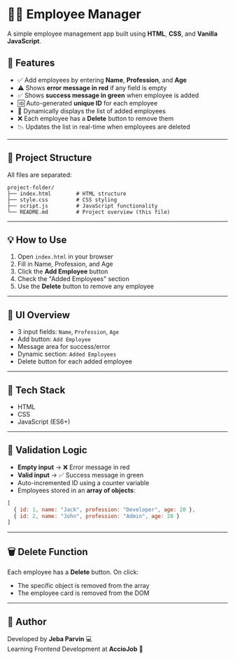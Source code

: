 # 👩‍💻 Employee Manager

A simple employee management app built using **HTML**, **CSS**, and **Vanilla JavaScript**.

## 📌 Features

- ✅ Add employees by entering **Name**, **Profession**, and **Age**
- ⚠️ Shows **error message in red** if any field is empty
- ✅ Shows **success message in green** when employee is added
- 🆔 Auto-generated **unique ID** for each employee
- 🔁 Dynamically displays the list of added employees
- ❌ Each employee has a **Delete** button to remove them
- 📉 Updates the list in real-time when employees are deleted

---

## 📁 Project Structure

All files are separated:

```
project-folder/
├── index.html        # HTML structure
├── style.css         # CSS styling
├── script.js         # JavaScript functionality
└── README.md         # Project overview (this file)
```

---

## 💡 How to Use

1. Open `index.html` in your browser
2. Fill in Name, Profession, and Age
3. Click the **Add Employee** button
4. Check the "Added Employees" section
5. Use the **Delete** button to remove any employee

---

## 📸 UI Overview

- 3 input fields: `Name`, `Profession`, `Age`
- Add button: `Add Employee`
- Message area for success/error
- Dynamic section: `Added Employees`
- Delete button for each added employee

---

## 🔧 Tech Stack

- HTML
- CSS
- JavaScript (ES6+)

---

## 🧪 Validation Logic

- **Empty input** → ❌ Error message in red
- **Valid input** → ✅ Success message in green
- Auto-incremented ID using a counter variable
- Employees stored in an **array of objects**:

```javascript
[
  { id: 1, name: "Jack", profession: "Developer", age: 20 },
  { id: 2, name: "John", profession: "Admin", age: 28 }
]
```

---

## 🗑 Delete Function

Each employee has a **Delete** button. On click:
- The specific object is removed from the array
- The employee card is removed from the DOM

---

## 🙌 Author

Developed by **Jeba Parvin** 💻  
Learning Frontend Development at **AccioJob** 🚀


